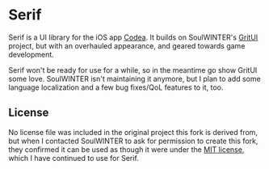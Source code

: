 # Serif
Serif is a UI library for the iOS app [Codea](https://codea.io). It builds on SoulWINTER's [GritUI](https://github.com/soulwinter/GritUI) project, but with an overhauled appearance, and geared towards game development.

Serif won't be ready for use for a while, so in the meantime go show GritUI some love. SoulWINTER isn't maintaining it anymore, but I plan to add some language localization and a few bug fixes/QoL features to it, too.

## License
No license file was included in the original project this fork is derived from,
but when I contacted SoulWINTER to ask for permission to create this fork, they confirmed
it can be used as though it were under the [MIT license](LICENSE), which I have continued to use for Serif.
